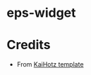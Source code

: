 # eps-widget

# Credits
- From [KaiHotz template](https://github.com/KaiHotz/react-rollup-boilerplate)
